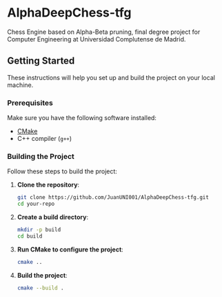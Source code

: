 # AlphaDeepChess-tfg
Chess Engine based on Alpha-Beta pruning, final degree project for Computer Engineering at Universidad Complutense de Madrid.


## Getting Started

These instructions will help you set up and build the project on your local machine.

### Prerequisites

Make sure you have the following software installed:

- [CMake](https://cmake.org/download/)
- C++ compiler (`g++`)

### Building the Project

Follow these steps to build the project:

1. **Clone the repository**:

    ```bash
    git clone https://github.com/JuanUNI001/AlphaDeepChess-tfg.git
    cd your-repo
    ```

2. **Create a build directory**:

    ```bash
    mkdir -p build
    cd build
    ```

3. **Run CMake to configure the project**:

    ```bash
    cmake ..
    ```

4. **Build the project**:

    ```bash
    cmake --build .
    ```

